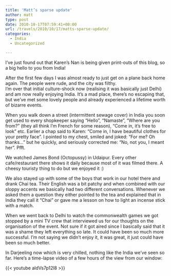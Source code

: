 ```yaml
---
title: 'Matt’s sparse update'
author: matt
type: post
date: 2010-10-17T07:59:41+00:00
url: /travels/2010/10/17/matts-sparse-update/
categories:
  - India
  - Uncategorized

---
```

I’ve just found out that Karen’s Nan is being given print-outs of this blog, so a big hello to you from India! 

After the first few days I was almost ready to just get on a plane back home again. The people were rude, and the city was filthy.  
I’m over that initial culture-shock now (realising it was basically just Delhi) and am now really enjoying India. It’s a mad place, there’s no escaping that, but we’ve met some lovely people and already experienced a lifetime worth of bizarre events. 

When you walk down a street (intermittent sewage cover) in India you soon get used to every shopkeeper saying “Hello”, “Namaste”, “Where are you from?” (they all think I’m French for some reason), “Come in, it’s free to look” etc. Earlier a chap said to Karen: “Come in, I have beautiful clothes for your pretty face”. I pointed to my chest, smiled and joked: “For me? Oh thanks…” but he quickly, and seriously corrected me: “No, not you, I meant her”. Pfft. 

We watched James Bond (Octopussy) in Udaipur. Every other cafe/restaurant there shows it daily because most of it was filmed there. A cheesy touristy thing to do but we enjoyed it :) 

We also stayed up with some of the boys that work in our hotel there and drank Chai tea. Their English was a bit patchy and when combined with our sloppy accents we basically had two different conversations. Whenever we asked them a question they either pointed to the tea and explained that in India they call it “Chai” or gave me a lesson on how to light an incense stick with a match. 

When we went back to Delhi to watch the commonwealth games we got stopped by a mini TV crew that interviewed us for our thoughts on the organisation of the event. Not sure if it got aired since I basically said that it was a shame they left everything so late. It could have been so much more successful. I’m not saying we didn’t enjoy it, it was great, it just could have been so much better. 

In Darjeeling now which is very chilled, nothing like the India we’ve seen so far. Here’s a time-lapse video of a few hours of the view from our window: 

{{< youtube aldVs7p12l8 >}}